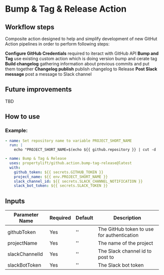 # Bump & Tag & Release Action

## Workflow steps

Composite action designed to help and simplify development of new GitHut Action pipelines in order to perform following steps:

**Configure GitHub Credentials** required to iteract with GitHub API
**Bump and Tag** use existing custom action which is doing version bump and cerate tag
**Build changelog** gathering information about previous commits and put them together
**Changelog publish** publish changelog to Release
**Post Slack message** post a message to Slack channel

## Future improvements

TBD

## How to use

### Example:

```yml
- name: Set repository name to variable PROJECT_SHORT_NAME
  run: |
    echo "PROJECT_SHORT_NAME=$(echo ${{ github.repository }} | cut -d '/' -f 2)" >> $GITHUB_ENV

- name: Bump & Tag & Release
  uses: propertylift/github.action.bump-tag-release@latest
  with:
    github_token: ${{ secrets.GITHUB_TOKEN }}
    project_name: ${{ env.PROJECT_SHORT_NAME }}
    slack_channel_id: ${{ secrets.SLACK_CHANNEL_NOTIFICATION }}
    slack_bot_token: ${{ secrets.SLACK_TOKEN }}
  ```

## Inputs

| Parameter Name | Required | Default | Description                                |
| -------------- | -------- | ------- | ------------------------------------------ |
| githubToken    | Yes      | ''      | The GitHub token to use for authentication |
| projectName    | Yes      | ''      | The name of the project                    |
| slackChannelId | Yes      | ''      | The Slack channel id to post to            |
| slackBotToken  | Yes      | ''      | The Slack bot token                        |
